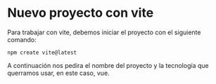 # Nuevo proyecto con vite

Para trabajar con vite, debemos iniciar el proyecto con el siguiente comando:
```
npm create vite@latest
```
A continuación nos pedira el nombre del proyecto y la tecnología que querramos usar, en este caso, vue.